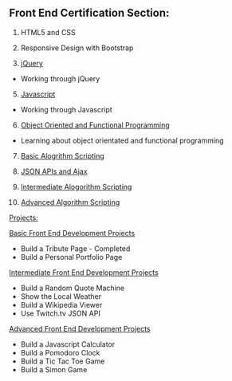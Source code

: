 ## Front End Certification Section:

1. HTML5 and CSS

2. Responsive Design with Bootstrap

3. [jQuery](https://github.com/malevolentninja/freeCodeCamp/tree/master/FrontEnd_Certification/jQuery) 
- Working through jQuery 

5. [Javascript](https://github.com/malevolentninja/freeCodeCamp/tree/master/FrontEnd_Certification/Javascript)
- Working through Javascript 

6. [Object Oriented and Functional Programming](https://github.com/malevolentninja/freeCodeCamp/tree/master/FrontEnd_Certification/Object%20Orientated%20and%20Functional%20Programming)
- Learning about object orientated and functional programming

7.  [Basic Alogrithm Scripting](https://github.com/malevolentninja/freeCodeCamp/tree/master/FrontEnd_Certification/Basic%20Algorithm%20Scripting)

8.  [JSON APIs and Ajax](https://github.com/malevolentninja/freeCodeCamp/tree/master/FrontEnd_Certification/JSON%20APIs%20and%20AJAX)

9. [Intermediate Alogorithm Scripting](https://github.com/malevolentninja/freeCodeCamp/tree/master/FrontEnd_Certification/Intermediate%20Algorithm%20Scripting) 

10. [Advanced Algorithm Scripting](https://github.com/malevolentninja/freeCodeCamp/tree/master/FrontEnd_Certification/Advanced%20Algorithm%20Scripting)

[Projects:](https://github.com/malevolentninja/freeCodeCamp/tree/master/FrontEnd_Certification/Projects)

[Basic Front End Development Projects](https://github.com/malevolentninja/freeCodeCamp/tree/master/FrontEnd_Certification/Projects/Basic%20Front%20End%20Development%20Projects)
* Build a Tribute Page - Completed
* Build a Personal Portfolio Page

[Intermediate Front End Development Projects](https://github.com/malevolentninja/freeCodeCamp/tree/master/FrontEnd_Certification/Projects/Intermediate%20Front%20End%20Development%20Projects)
* Build a Random Quote Machine
* Show the Local Weather 
* Build a Wikipedia Viewer
* Use Twitch.tv JSON API

[Advanced Front End Development Projects](https://github.com/malevolentninja/freeCodeCamp/tree/master/FrontEnd_Certification/Projects/Advanced%20Front%20End%20Development%20Projects) 
* Build a Javascript Calculator
* Build a Pomodoro Clock
* Build a Tic Tac Toe Game
* Build a Simon Game
